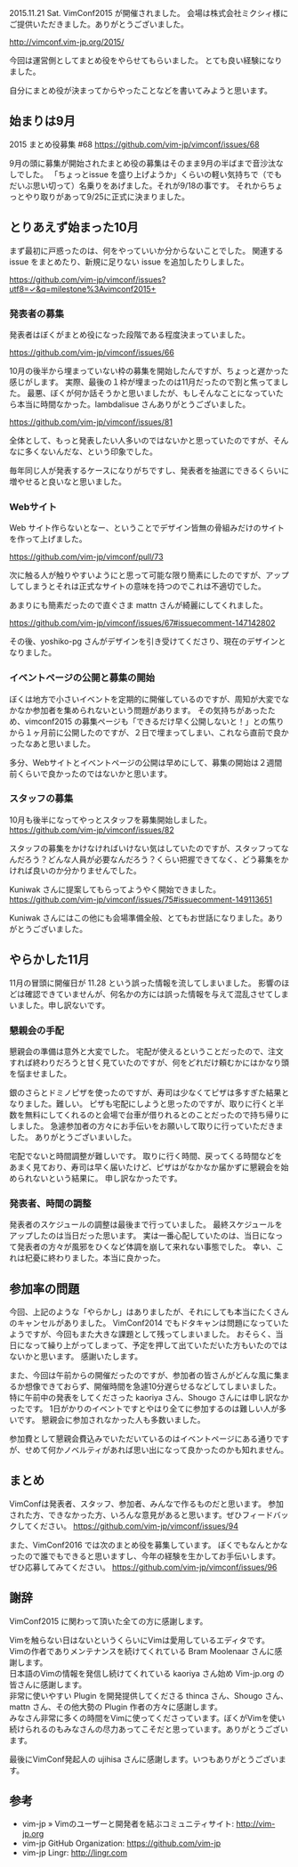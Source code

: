 2015.11.21 Sat. VimConf2015 が開催されました。
会場は株式会社ミクシィ様にご提供いただきました。ありがとうございました。

http://vimconf.vim-jp.org/2015/

今回は運営側としてまとめ役をやらせてもらいました。
とても良い経験になりました。


自分にまとめ役が決まってからやったことなどを書いてみようと思います。

## 始まりは9月

2015 まとめ役募集 #68
https://github.com/vim-jp/vimconf/issues/68

9月の頭に募集が開始されたまとめ役の募集はそのまま9月の半ばまで音沙汰なしでした。
「ちょっとissue を盛り上げようか」くらいの軽い気持ちで（でもだいぶ思い切って）名乗りをあげました。それが9/18の事です。
それからちょっとやり取りがあって9/25に正式に決まりました。


## とりあえず始まった10月

まず最初に戸惑ったのは、何をやっていいか分からないことでした。
関連する issue をまとめたり、新規に足りない issue を追加したりしました。

https://github.com/vim-jp/vimconf/issues?utf8=✓&q=milestone%3Avimconf2015+

### 発表者の募集

発表者はぼくがまとめ役になった段階である程度決まっていました。

https://github.com/vim-jp/vimconf/issues/66

10月の後半から埋まっていない枠の募集を開始したんですが、ちょっと遅かった感じがします。
実際、最後の１枠が埋まったのは11月だったので割と焦ってました。
最悪、ぼくが何か話そうかと思いましたが、もしそんなことになっていたら本当に時間なかった。lambdalisue さんありがとうございました。

https://github.com/vim-jp/vimconf/issues/81


全体として、もっと発表したい人多いのではないかと思っていたのですが、そんなに多くないんだな、という印象でした。

毎年同じ人が発表するケースになりがちですし、発表者を抽選にできるくらいに増やせると良いなと思いました。

### Webサイト

Web サイト作らないとなー、ということでデザイン皆無の骨組みだけのサイトを作って上げました。

https://github.com/vim-jp/vimconf/pull/73

次に触る人が触りやすいようにと思って可能な限り簡素にしたのですが、アップしてしまうとそれは正式なサイトの意味を持つのでこれは不適切でした。


あまりにも簡素だったので直ぐさま mattn さんが綺麗にしてくれました。

https://github.com/vim-jp/vimconf/issues/67#issuecomment-147142802

その後、yoshiko-pg さんがデザインを引き受けてくださり、現在のデザインとなりました。


### イベントページの公開と募集の開始

ぼくは地方で小さいイベントを定期的に開催しているのですが、周知が大変でなかなか参加者を集められないという問題があります。
その気持ちがあったため、vimconf2015 の募集ページも「できるだけ早く公開しないと！」との焦りから１ヶ月前に公開したのですが、２日で埋まってしまい、これなら直前で良かったなあと思いました。

多分、Webサイトとイベントページの公開は早めにして、募集の開始は２週間前くらいで良かったのではないかと思います。

### スタッフの募集

10月も後半になってやっとスタッフを募集開始しました。
https://github.com/vim-jp/vimconf/issues/82

スタッフの募集をかけなければいけない気はしていたのですが、スタッフってなんだろう？どんな人員が必要なんだろう？くらい把握できてなく、どう募集をかければ良いのか分かりませんでした。

Kuniwak さんに提案してもらってようやく開始できました。
https://github.com/vim-jp/vimconf/issues/75#issuecomment-149113651

Kuniwak さんにはこの他にも会場準備全般、とてもお世話になりました。ありがとうございました。

## やらかした11月

11月の冒頭に開催日が 11.28 という誤った情報を流してしまいました。
影響のほどは確認できていませんが、何名かの方には誤った情報を与えて混乱させてしまいました。申し訳ないです。

### 懇親会の手配

懇親会の準備は意外と大変でした。
宅配が使えるということだったので、注文すれば終わりだろうと甘く見ていたのですが、何をどれだけ頼むかにはかなり頭を悩ませました。

銀のさらとドミノピザを使ったのですが、寿司は少なくてピザは多すぎた結果となりました。難しい。
ピザも宅配にしようと思ったのですが、取りに行くと半数を無料にしてくれるのと会場で台車が借りれるとのことだったので持ち帰りにしました。
急遽参加者の方々にお手伝いをお願いして取りに行っていただきました。
ありがとうございまいした。

宅配でないと時間調整が難しいです。
取りに行く時間、戻ってくる時間などをあまく見ており、寿司は早く届いたけど、ピザはがなかなか届かずに懇親会を始められないという結果に。
申し訳なかったです。

### 発表者、時間の調整

発表者のスケジュールの調整は最後まで行っていました。
最終スケジュールをアップしたのは当日だった思います。
実は一番心配していたのは、当日になって発表者の方々が風邪をひくなど体調を崩して来れない事態でした。
幸い、これは杞憂に終わりました。本当に良かった。

## 参加率の問題

今回、上記のような「やらかし」はありましたが、それにしても本当にたくさんのキャンセルがありました。
VimConf2014 でもドタキャンは問題になっていたようですが、今回もまた大きな課題として残ってしまいました。
おそらく、当日になって繰り上がってしまって、予定を押して出ていただいた方もいたのではないかと思います。
感謝いたします。


また、今回は午前からの開催だったのですが、参加者の皆さんがどんな風に集まるか想像できておらず、開催時間を急遽10分遅らせるなどしてしまいました。
特に午前中の発表をしてくださった kaoriya さん、Shougo さんには申し訳なかったです。
1日がかりのイベントですとやはり全てに参加するのは難しい人が多いです。
懇親会に参加されなかった人も多数いました。

参加費として懇親会費込みでいただいているのはイベントページにある通りですが、せめて何かノベルティがあれば思い出になって良かったのかも知れません。

## まとめ

VimConfは発表者、スタッフ、参加者、みんなで作るものだと思います。
参加された方、できなかった方、いろんな意見があると思います。ぜひフィードバックしてください。
https://github.com/vim-jp/vimconf/issues/94

また、VimConf2016 では次のまとめ役を募集しています。
ぼくでもなんとかなったので誰でもできると思いますし、今年の経験を生かしてお手伝いします。
ぜひ応募してみてください。
https://github.com/vim-jp/vimconf/issues/96

## 謝辞

VimConf2015 に関わって頂いた全ての方に感謝します。

Vimを触らない日はないというくらいにVimは愛用しているエディタです。<br/>
Vimの作者でありメンテナンスを続けてくれている Bram Moolenaar さんに感謝します。<br/>
日本語のVimの情報を発信し続けてくれている kaoriya さん始め Vim-jp.org の皆さんに感謝します。<br/>
非常に使いやすい Plugin を開発提供してくださる thinca さん、Shougo さん、mattn さん、その他大勢の Plugin 作者の方々に感謝します。<br/>
みなさん非常に多くの時間をVimに使ってくださっています。ぼくがVimを使い続けられるのもみなさんの尽力あってこそだと思っています。ありがとうございます。<br/>

最後にVimConf発起人の ujihisa さんに感謝します。いつもありがとうございます。

## 参考

* vim-jp » Vimのユーザーと開発者を結ぶコミュニティサイト: http://vim-jp.org
* vim-jp GitHub Organization: https://github.com/vim-jp
* vim-jp Lingr: http://lingr.com
